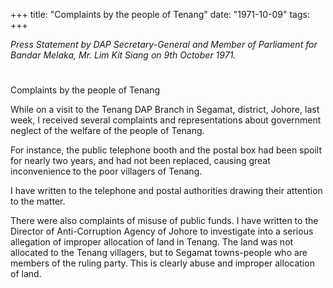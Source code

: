 +++ 
title: "Complaints by the people of Tenang"
date: "1971-10-09"
tags:
+++

_Press Statement by DAP Secretary-General and Member of Parliament for Bandar Melaka, Mr. Lim Kit Siang on 9th October 1971._
# 
Complaints by the people of Tenang

While on a visit to the Tenang DAP Branch in Segamat, district, Johore, last week, I received several complaints and representations about government neglect of the welfare of the people of Tenang.

For instance, the public telephone booth and the postal box had been spoilt for nearly two years, and had not been replaced, causing great inconvenience to the poor villagers of Tenang.

I have written to the telephone and postal authorities drawing their attention to the matter.

There were also complaints of misuse of public funds. I have written to the Director of Anti-Corruption Agency of Johore to investigate into a serious allegation of improper allocation of land in Tenang. The land was not allocated to the Tenang villagers, but to Segamat towns-people who are members of the ruling party. This is clearly abuse and improper allocation of land.
 
